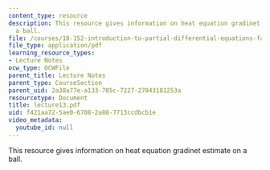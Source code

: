 ```yaml
---
content_type: resource
description: This resource gives information on heat equation gradinet estimate on
  a ball.
file: /courses/18-152-introduction-to-partial-differential-equations-fall-2005/f421aa725ae067082a887713ccdbcb1e_lecture13.pdf
file_type: application/pdf
learning_resource_types:
- Lecture Notes
ocw_type: OCWFile
parent_title: Lecture Notes
parent_type: CourseSection
parent_uid: 2a38a77e-a133-705c-7227-27043181253a
resourcetype: Document
title: lecture13.pdf
uid: f421aa72-5ae0-6708-2a88-7713ccdbcb1e
video_metadata:
  youtube_id: null
---
```

This resource gives information on heat equation gradinet estimate on a ball.

